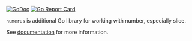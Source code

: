 [![GoDoc](https://godoc.org/github.com/shuLhan/numerus?status.svg)](https://godoc.org/github.com/shuLhan/numerus)
[![Go Report Card](https://goreportcard.com/badge/github.com/shuLhan/numerus)](https://goreportcard.com/report/github.com/shuLhan/numerus)

`numerus` is additional Go library for working with number, especially slice.

See [documentation](https://godoc.org/github.com/shuLhan/numerus) for more
information.
